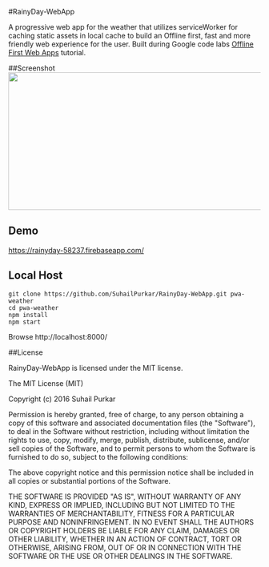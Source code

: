 #RainyDay-WebApp

A progressive web app for the weather that utilizes serviceWorker for caching static assets in local cache to build an Offline first, fast and more friendly web experience for the user. 
Built during Google code labs [Offline First Web Apps](https://codelabs.developers.google.com/codelabs/your-first-pwapp/#0) tutorial. 


##Screenshot 
[<img src="http://i.imgur.com/YnMM5G0.png" height=275 width=750>](http://i.imgur.com/YnMM5G0.png)


## Demo
https://rainyday-58237.firebaseapp.com/

## Local Host 
```
git clone https://github.com/SuhailPurkar/RainyDay-WebApp.git pwa-weather
cd pwa-weather
npm install
npm start
```
Browse http://localhost:8000/

##License 

RainyDay-WebApp is licensed under the MIT license.

The MIT License (MIT)

Copyright (c) 2016 Suhail Purkar

Permission is hereby granted, free of charge, to any person obtaining a copy of this software and associated documentation files (the "Software"), to deal in the Software without restriction, including without limitation the rights to use, copy, modify, merge, publish, distribute, sublicense, and/or sell copies of the Software, and to permit persons to whom the Software is furnished to do so, subject to the following conditions:

The above copyright notice and this permission notice shall be included in all copies or substantial portions of the Software.

THE SOFTWARE IS PROVIDED "AS IS", WITHOUT WARRANTY OF ANY KIND, EXPRESS OR IMPLIED, INCLUDING BUT NOT LIMITED TO THE WARRANTIES OF MERCHANTABILITY, FITNESS FOR A PARTICULAR PURPOSE AND NONINFRINGEMENT. IN NO EVENT SHALL THE AUTHORS OR COPYRIGHT HOLDERS BE LIABLE FOR ANY CLAIM, DAMAGES OR OTHER LIABILITY, WHETHER IN AN ACTION OF CONTRACT, TORT OR OTHERWISE, ARISING FROM, OUT OF OR IN CONNECTION WITH THE SOFTWARE OR THE USE OR OTHER DEALINGS IN THE SOFTWARE.